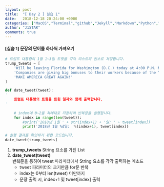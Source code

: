 ```yaml
---
layout: post
title:  "[ Day 2 ] 실습 1"
date:   2018-12-18 20:24:00 +0900
categories: ["MacOS","Terminal","github","Jekyll","Markdown","Python","Algorithm"]
author: "J1STAR"
comments: true
---
```




#### [실습 1] 문장의 단어를 하나씩 가져오기

```python
# 트럼프 대통령의 1월 1~3일 트윗을 각각 리스트의 원소로 저장합니다.
trump_tweets = [
    'Will be leaving Florida for Washington (D.C.) today at 4:00 P.M. Much work to be done, but it will be a great New Year!',
    'Companies are giving big bonuses to their workers because of the Tax Cut Bill. Really great!',
    'MAKE AMERICA GREAT AGAIN!'
]

def date_tweet(tweet):
'
    트럼프 대통령의 트윗을 트윗 일자와 함께 출력합니다.
'
    
    # index에 0~2을 차례대로 저장하여 반복문을 실행합니다.
    for index in range(len(tweet)):
        #print('2018년 1월 ' + str(index+1) + '일: ' + tweet[index])
        print('2018년 1월 %d일: '%(index+1), tweet[index])

# 실행 결과를 확인하기 위한 코드입니다.
date_tweet(trump_tweets)
```
1. __trump\_tweets__ String 요소를 가진 List
2. __date\_tweet(tweet)__  
	반복문을 통하여 tweet 파라미터에서 String 요소를 각각 출력하는 메소드
	- tweet 파라미터의 크기만큼 for문 반복
	- index는 0부터 len(tweet) 미만까지
	- 문장 출력 시, index+1 및 tweet[index] 출력